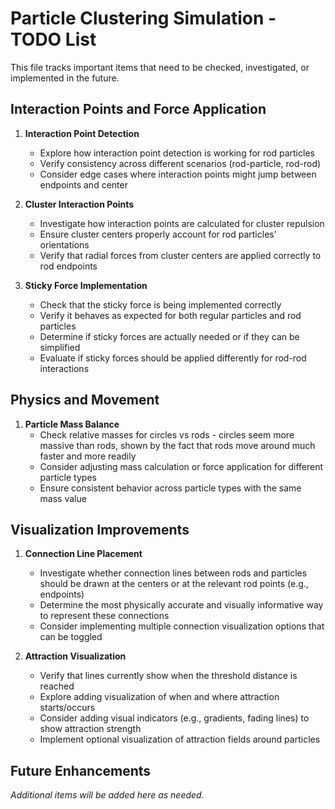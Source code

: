 # Particle Clustering Simulation - TODO List

This file tracks important items that need to be checked, investigated, or implemented in the future.

## Interaction Points and Force Application

1. **Interaction Point Detection**
   - Explore how interaction point detection is working for rod particles
   - Verify consistency across different scenarios (rod-particle, rod-rod)
   - Consider edge cases where interaction points might jump between endpoints and center

2. **Cluster Interaction Points**
   - Investigate how interaction points are calculated for cluster repulsion
   - Ensure cluster centers properly account for rod particles' orientations
   - Verify that radial forces from cluster centers are applied correctly to rod endpoints

3. **Sticky Force Implementation**
   - Check that the sticky force is being implemented correctly
   - Verify it behaves as expected for both regular particles and rod particles
   - Determine if sticky forces are actually needed or if they can be simplified
   - Evaluate if sticky forces should be applied differently for rod-rod interactions

## Physics and Movement

1. **Particle Mass Balance**
   - Check relative masses for circles vs rods - circles seem more massive than rods, shown by the fact that rods move around much faster and more readily
   - Consider adjusting mass calculation or force application for different particle types
   - Ensure consistent behavior across particle types with the same mass value

## Visualization Improvements

1. **Connection Line Placement**
   - Investigate whether connection lines between rods and particles should be drawn at the centers or at the relevant rod points (e.g., endpoints)
   - Determine the most physically accurate and visually informative way to represent these connections
   - Consider implementing multiple connection visualization options that can be toggled

2. **Attraction Visualization**
   - Verify that lines currently show when the threshold distance is reached
   - Explore adding visualization of when and where attraction starts/occurs
   - Consider adding visual indicators (e.g., gradients, fading lines) to show attraction strength
   - Implement optional visualization of attraction fields around particles

## Future Enhancements

*Additional items will be added here as needed.*
